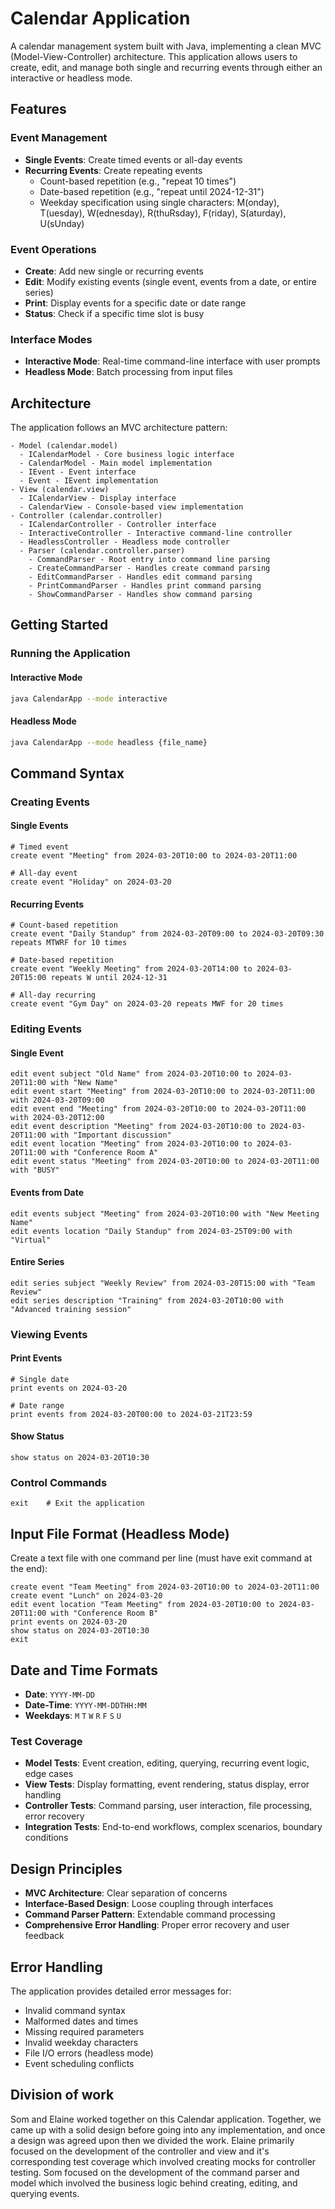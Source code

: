 # Calendar Application

A calendar management system built with Java, implementing a clean MVC (Model-View-Controller) 
architecture. This application allows users to create, edit, and manage both single and 
recurring events through either an interactive or headless mode.

## Features

### Event Management
- **Single Events**: Create timed events or all-day events
- **Recurring Events**: Create repeating events
  - Count-based repetition (e.g., "repeat 10 times")
  - Date-based repetition (e.g., "repeat until 2024-12-31")
  - Weekday specification using single characters: M(onday), T(uesday), W(ednesday), R(thuRsday), F(riday), S(aturday), U(sUnday)

### Event Operations
- **Create**: Add new single or recurring events
- **Edit**: Modify existing events (single event, events from a date, or entire series)
- **Print**: Display events for a specific date or date range
- **Status**: Check if a specific time slot is busy

### Interface Modes
- **Interactive Mode**: Real-time command-line interface with user prompts
- **Headless Mode**: Batch processing from input files

## Architecture

The application follows an MVC architecture pattern:

```
- Model (calendar.model)
  - ICalendarModel - Core business logic interface
  - CalendarModel - Main model implementation
  - IEvent - Event interface
  - Event - IEvent implementation
- View (calendar.view)
  - ICalendarView - Display interface
  - CalendarView - Console-based view implementation
- Controller (calendar.controller)
  - ICalendarController - Controller interface
  - InteractiveController - Interactive command-line controller
  - HeadlessController - Headless mode controller
  - Parser (calendar.controller.parser)
    - CommandParser - Root entry into command line parsing
    - CreateCommandParser - Handles create command parsing
    - EditCommandParser - Handles edit command parsing
    - PrintCommandParser - Handles print command parsing
    - ShowCommandParser - Handles show command parsing
```

## Getting Started

### Running the Application

#### Interactive Mode
```bash
java CalendarApp --mode interactive
```

#### Headless Mode
```bash
java CalendarApp --mode headless {file_name}
```

## Command Syntax

### Creating Events

#### Single Events
```
# Timed event
create event "Meeting" from 2024-03-20T10:00 to 2024-03-20T11:00

# All-day event  
create event "Holiday" on 2024-03-20
```

#### Recurring Events
```
# Count-based repetition
create event "Daily Standup" from 2024-03-20T09:00 to 2024-03-20T09:30 repeats MTWRF for 10 times

# Date-based repetition
create event "Weekly Meeting" from 2024-03-20T14:00 to 2024-03-20T15:00 repeats W until 2024-12-31

# All-day recurring
create event "Gym Day" on 2024-03-20 repeats MWF for 20 times
```

### Editing Events

#### Single Event
```
edit event subject "Old Name" from 2024-03-20T10:00 to 2024-03-20T11:00 with "New Name"
edit event start "Meeting" from 2024-03-20T10:00 to 2024-03-20T11:00 with 2024-03-20T09:00
edit event end "Meeting" from 2024-03-20T10:00 to 2024-03-20T11:00 with 2024-03-20T12:00
edit event description "Meeting" from 2024-03-20T10:00 to 2024-03-20T11:00 with "Important discussion"
edit event location "Meeting" from 2024-03-20T10:00 to 2024-03-20T11:00 with "Conference Room A"
edit event status "Meeting" from 2024-03-20T10:00 to 2024-03-20T11:00 with "BUSY"
```

#### Events from Date
```
edit events subject "Meeting" from 2024-03-20T10:00 with "New Meeting Name"
edit events location "Daily Standup" from 2024-03-25T09:00 with "Virtual"
```

#### Entire Series
```
edit series subject "Weekly Review" from 2024-03-20T15:00 with "Team Review"
edit series description "Training" from 2024-03-20T10:00 with "Advanced training session"
```

### Viewing Events

#### Print Events
```
# Single date
print events on 2024-03-20

# Date range
print events from 2024-03-20T00:00 to 2024-03-21T23:59
```

#### Show Status
```
show status on 2024-03-20T10:30
```

### Control Commands
```
exit    # Exit the application
```

## Input File Format (Headless Mode)

Create a text file with one command per line (must have exit command at the end):

```
create event "Team Meeting" from 2024-03-20T10:00 to 2024-03-20T11:00
create event "Lunch" on 2024-03-20
edit event location "Team Meeting" from 2024-03-20T10:00 to 2024-03-20T11:00 with "Conference Room B"
print events on 2024-03-20
show status on 2024-03-20T10:30
exit
```

## Date and Time Formats

- **Date**: `YYYY-MM-DD`
- **Date-Time**: `YYYY-MM-DDTHH:MM`
- **Weekdays**: `M` `T` `W` `R` `F` `S` `U`

### Test Coverage
- **Model Tests**: Event creation, editing, querying, recurring event logic, edge cases
- **View Tests**: Display formatting, event rendering, status display, error handling
- **Controller Tests**: Command parsing, user interaction, file processing, error recovery
- **Integration Tests**: End-to-end workflows, complex scenarios, boundary conditions

## Design Principles

- **MVC Architecture**: Clear separation of concerns
- **Interface-Based Design**: Loose coupling through interfaces
- **Command Parser Pattern**: Extendable command processing
- **Comprehensive Error Handling**: Proper error recovery and user feedback

## Error Handling

The application provides detailed error messages for:
- Invalid command syntax
- Malformed dates and times
- Missing required parameters
- Invalid weekday characters
- File I/O errors (headless mode)
- Event scheduling conflicts

## Division of work

Som and Elaine worked together on this Calendar application. Together, we came up with a solid design
before going into any implementation, and once a design was agreed upon then we divided the work.
Elaine primarily focused on the development of the controller and view and it's corresponding test coverage which involved creating
mocks for controller testing. Som focused on the development of the command parser and model
which involved the business logic behind creating, editing, and querying events.
